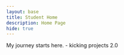 ```yaml
---
layout: base
title: Student Home 
description: Home Page
hide: true
---
```


My journey starts here. - kicking projects 2.0
